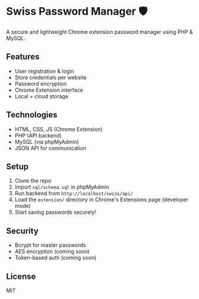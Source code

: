 # Swiss Password Manager 🛡️

A secure and lightweight Chrome extension password manager using PHP & MySQL.

## Features
- User registration & login
- Store credentials per website
- Password encryption
- Chrome Extension interface
- Local + cloud storage

## Technologies
- HTML, CSS, JS (Chrome Extension)
- PHP (API backend)
- MySQL (via phpMyAdmin)
- JSON API for communication

## Setup
1. Clone the repo
2. Import `sql/schema.sql` in phpMyAdmin
3. Run backend from `http://localhost/swiss/api/`
4. Load the `extension/` directory in Chrome's Extensions page (developer mode)
5. Start saving passwords securely!

## Security
- Bcrypt for master passwords
- AES encryption (coming soon)
- Token-based auth (coming soon)

## License
MIT
